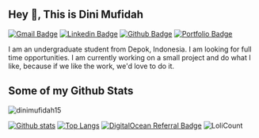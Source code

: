 ## Hey 👋, This is Dini Mufidah
[![Gmail Badge](https://img.shields.io/badge/-arif190315@gmail.com-c14438?style=flat&logo=Gmail&logoColor=white&link=mailto:arif190315@gmail.com)](mailto:arif190315@gmail.com) 
[![Linkedin Badge](https://img.shields.io/badge/instagram-dinimufidah15-blue?style=flat&logo=instagram&logoColor=blue&link=https://www.instagram.com/muh_jundy_r/)](https://www.instagram.com/muh_jundy_r/) [![Github Badge](https://img.shields.io/badge/-dinimufidah15-grey?style=flat&logo=github&logoColor=white&link=https://github.com/dinimufidah15/)](https://www.github.com/dinimufidah15/) [![Portfolio Badge](https://img.shields.io/badge/webssh-web-blue?style=flat&link=https://www.fusiontempest.my.id/)](https://www.technovpn.biz.id/) <p align='left'>I am an undergraduate student from Depok, Indonesia. I am looking for full time opportunities. I am currently working on a small project and do what I like, because if we like the work, we'd love to do it.</p>
## Some of my Github Stats
<p align=left> <img src=https://komarev.com/ghpvc/?username=dinimufidah15 alt=dinimufidah15 /> </p>

[![Github stats](https://github-readme-stats.vercel.app/api?username=dinimufidah15&show_icons=true&icon_color=FFFF00&theme=dark&title_color=FFFF00&include_all_commits=true)](https://github.com/dinimufidah15/github-readme-stats)
[![Top Langs](https://github-readme-stats.vercel.app/api/top-langs/?username=dinimufidah15&icon_color=FFFF00&theme=dark&title_color=FFFF00&layout=compact)](https://github.com/dinimufidah15/github-readme-stats)
[![DigitalOcean Referral Badge](https://web-platforms.sfo2.cdn.digitaloceanspaces.com/WWW/Badge%201.svg)](https://www.digitalocean.com/?refcode=ff86c75f92d4&utm_campaign=Referral_Invite&utm_medium=Referral_Program&utm_source=badge)
![LoliCount](https://count.getloli.com/get/@dinimufidah15?theme=rule34)

